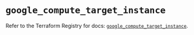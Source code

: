 # `google_compute_target_instance`

Refer to the Terraform Registry for docs: [`google_compute_target_instance`](https://registry.terraform.io/providers/hashicorp/google/5.41.0/docs/resources/compute_target_instance).
